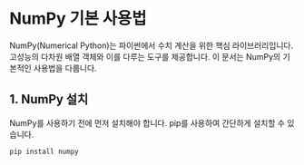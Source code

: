 # NumPy 기본 사용법

NumPy(Numerical Python)는 파이썬에서 수치 계산을 위한 핵심 라이브러리입니다. 고성능의 다차원 배열 객체와 이를 다루는 도구를 제공합니다. 이 문서는 NumPy의 기본적인 사용법을 다룹니다.

## 1. NumPy 설치

NumPy를 사용하기 전에 먼저 설치해야 합니다. pip를 사용하여 간단하게 설치할 수 있습니다.

```bash
pip install numpy
